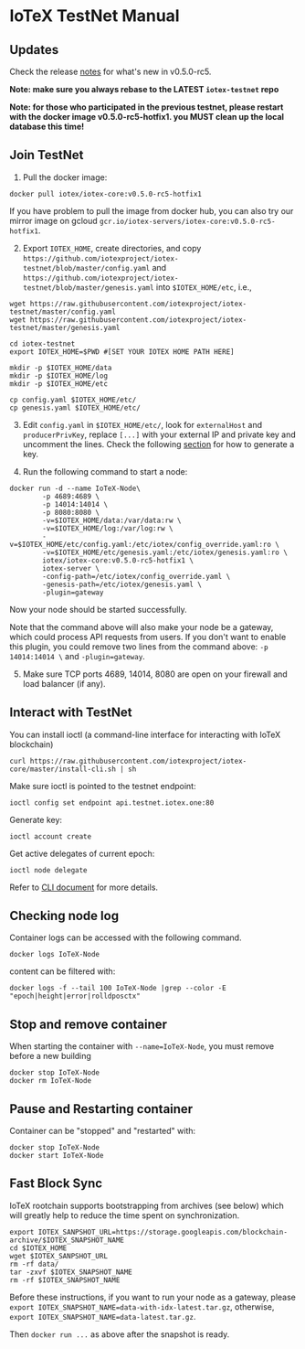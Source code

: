 # IoTeX TestNet Manual

## Updates

Check the release [notes](https://github.com/iotexproject/iotex-core/releases/tag/v0.5.0-rc5) for what's new in v0.5.0-rc5.

**Note: make sure you always rebase to the LATEST `iotex-testnet` repo**

**Note: for those who participated in the previous testnet, please restart with the docker image v0.5.0-rc5-hotfix1. you MUST
clean up the local database this time!**

## Join TestNet

1. Pull the docker image:

```
docker pull iotex/iotex-core:v0.5.0-rc5-hotfix1
```

If you have problem to pull the image from docker hub, you can also try our mirror image on gcloud
`gcr.io/iotex-servers/iotex-core:v0.5.0-rc5-hotfix1`.

2. Export `IOTEX_HOME`, create directories, and copy `https://github.com/iotexproject/iotex-testnet/blob/master/config.yaml` and `https://github.com/iotexproject/iotex-testnet/blob/master/genesis.yaml` into `$IOTEX_HOME/etc`, i.e., 

```
wget https://raw.githubusercontent.com/iotexproject/iotex-testnet/master/config.yaml
wget https://raw.githubusercontent.com/iotexproject/iotex-testnet/master/genesis.yaml

cd iotex-testnet
export IOTEX_HOME=$PWD #[SET YOUR IOTEX HOME PATH HERE]

mkdir -p $IOTEX_HOME/data
mkdir -p $IOTEX_HOME/log
mkdir -p $IOTEX_HOME/etc

cp config.yaml $IOTEX_HOME/etc/
cp genesis.yaml $IOTEX_HOME/etc/
```

3. Edit `config.yaml` in `$IOTEX_HOME/etc/`, look for `externalHost` and `producerPrivKey`, replace `[...]` with your external IP and private key and uncomment the lines. Check the following [section](#ioctl) for how to generate a key.

4. Run the following command to start a node:

```
docker run -d --name IoTeX-Node\
        -p 4689:4689 \
        -p 14014:14014 \
        -p 8080:8080 \
        -v=$IOTEX_HOME/data:/var/data:rw \
        -v=$IOTEX_HOME/log:/var/log:rw \
        -v=$IOTEX_HOME/etc/config.yaml:/etc/iotex/config_override.yaml:ro \
        -v=$IOTEX_HOME/etc/genesis.yaml:/etc/iotex/genesis.yaml:ro \
        iotex/iotex-core:v0.5.0-rc5-hotfix1 \
        iotex-server \
        -config-path=/etc/iotex/config_override.yaml \
        -genesis-path=/etc/iotex/genesis.yaml \
        -plugin=gateway
```

Now your node should be started successfully.

Note that the command above will also make your node be a gateway, which could process API requests from users. If you
don't want to enable this plugin, you could remove two lines from the command above: `-p 14014:14014 \` and
`-plugin=gateway`.

5. Make sure TCP ports 4689, 14014, 8080 are open on your firewall and load balancer (if any).

## <a name="ioctl"/>Interact with TestNet


You can install ioctl (a command-line interface for interacting with IoTeX blockchain)

```
curl https://raw.githubusercontent.com/iotexproject/iotex-core/master/install-cli.sh | sh
```

Make sure ioctl is pointed to the testnet endpoint:
```
ioctl config set endpoint api.testnet.iotex.one:80
```

Generate key:
```
ioctl account create
```

Get active delegates of current epoch:
```
ioctl node delegate
```


Refer to [CLI document](https://github.com/iotexproject/iotex-core/blob/master/cli/ioctl/README.md) for more details.

## Checking node log

Container logs can be accessed with the following command. 

```
docker logs IoTeX-Node
```

content can be filtered with:

```
docker logs -f --tail 100 IoTeX-Node |grep --color -E "epoch|height|error|rolldposctx"
```

## Stop and remove container

When starting the container with ```--name=IoTeX-Node```, you must remove before a new building

```
docker stop IoTeX-Node
docker rm IoTeX-Node
```

## Pause and Restarting container

Container can be "stopped" and "restarted" with:

```
docker stop IoTeX-Node
docker start IoTeX-Node
```


## Fast Block Sync

IoTeX rootchain supports bootstrapping from archives (see below) which will greatly help to reduce the time spent on synchronization.
```
export IOTEX_SANPSHOT_URL=https://storage.googleapis.com/blockchain-archive/$IOTEX_SNAPSHOT_NAME
cd $IOTEX_HOME
wget $IOTEX_SANPSHOT_URL
rm -rf data/
tar -zxvf $IOTEX_SNAPSHOT_NAME
rm -rf $IOTEX_SNAPSHOT_NAME
```
Before these instructions, if you want to run your node as a gateway, please `export IOTEX_SNAPSHOT_NAME=data-with-idx-latest.tar.gz`,
otherwise, `export IOTEX_SNAPSHOT_NAME=data-latest.tar.gz`.

Then `docker run ...` as above after the snapshot is ready.
